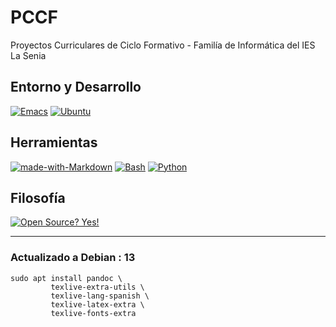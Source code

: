 # PCCF

Proyectos Curriculares de Ciclo Formativo - Familía de Informática del IES La Senia


## Entorno y Desarrollo

[![Emacs](https://img.shields.io/badge/Emacs-%237F5AB6.svg?&logo=gnu-emacs&logoColor=white)](#)
[![Ubuntu](https://img.shields.io/badge/Ubuntu-E95420?logo=ubuntu&logoColor=white)](#)

## Herramientas

[![made-with-Markdown](https://img.shields.io/badge/Made%20with-Markdown-1f425f.svg)](http://commonmark.org)
[![Bash](https://img.shields.io/badge/Bash-4EAA25?logo=gnubash&logoColor=fff)](#)
[![Python](https://img.shields.io/badge/Python-3776AB?logo=python&logoColor=fff)](#)

## Filosofía

[![Open Source? Yes!](https://badgen.net/badge/Open%20Source%20%3F/Yes%21/blue?icon=github)](https://github.com/Naereen/badges/)

---

### Actualizado a Debian : 13

```shell
sudo apt install pandoc \
	     texlive-extra-utils \
		 texlive-lang-spanish \
		 texlive-latex-extra \
		 texlive-fonts-extra

```

